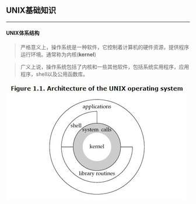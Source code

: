 ﻿
## UNIX基础知识
---
#### UNIX体系结构
> 严格意义上，操作系统是一种软件，它控制着计算机的硬件资源，提供程序运行环境。通常称为内核(**kernel**)

> 广义上说，操作系统包括了内核和一些其他软件，包括系统实用程序，应用程序，shell以及公用函数库。

![UNIX structure][1]


[1]:UNIX_Structure.jpeg
 






















  
